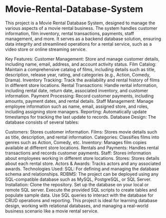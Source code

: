 # Movie-Rental-Database-System
This project is a Movie Rental Database System, designed to manage the various aspects of a movie rental business. The system handles customer information, film inventory, rental transactions, payments, staff management, and more. It serves as a backend database solution, ensuring data integrity and streamlined operations for a rental service, such as a video store or online streaming service.

Key Features:
Customer Management: Store and manage customer details, including name, email, address, and account activity status.
Film Catalog: Maintain a comprehensive catalog of films, including details such as title, description, release year, rating, and categories (e.g., Action, Comedy, Drama).
Inventory Tracking: Track the availability and rental history of films in different store locations.
Rental Transactions: Handle rental information, including rental date, return date, associated inventory, and customer information.
Payment Processing: Record customer payments, including amounts, payment dates, and rental details.
Staff Management: Manage employee information such as name, email, assigned store, and roles, including assigning store managers.
Reporting: Automatically update timestamps for tracking the last update to records.
Database Design:
The database consists of several tables:

Customers: Stores customer information.
Films: Stores movie details such as title, description, and rental information.
Categories: Classifies films into genres such as Action, Comedy, etc.
Inventory: Manages film copies available at different store locations.
Rentals and Payments: Handles rental transactions and records customer payments.
Staff: Stores information about employees working in different store locations.
Stores: Stores details about each rental store.
Actors & Awards: Tracks actors and any associated awards.
Technologies Used:
SQL: For defining and managing the database schema and relationships.
RDBMS: The project can be deployed using any SQL-compatible database such as MySQL, PostgreSQL, or SQL Server.
Installation:
Clone the repository.
Set up the database on your local or remote SQL server.
Execute the provided SQL scripts to create tables and populate sample data.
Use SQL queries to interact with the database for CRUD operations and reporting.
This project is ideal for learning database design, working with relational databases, and managing a real-world business scenario like a movie rental service. 
